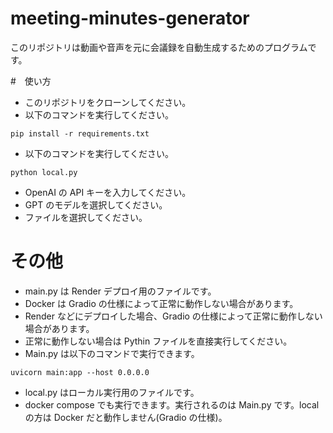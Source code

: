 # meeting-minutes-generator

このリポジトリは動画や音声を元に会議録を自動生成するためのプログラムです。

#　使い方

- このリポジトリをクローンしてください。
- 以下のコマンドを実行してください。

```
pip install -r requirements.txt
```

- 以下のコマンドを実行してください。

```
python local.py
```

- OpenAI の API キーを入力してください。
- GPT のモデルを選択してください。
- ファイルを選択してください。

# その他

- main.py は Render デプロイ用のファイルです。
- Docker は Gradio の仕様によって正常に動作しない場合があります。
- Render などにデプロイした場合、Gradio の仕様によって正常に動作しない場合があります。
- 正常に動作しない場合は Pythin ファイルを直接実行してください。
- Main.py は以下のコマンドで実行できます。

```
uvicorn main:app --host 0.0.0.0
```

- local.py はローカル実行用のファイルです。
- docker compose でも実行できます。実行されるのは Main.py です。local の方は Docker だと動作しません(Gradio の仕様)。
